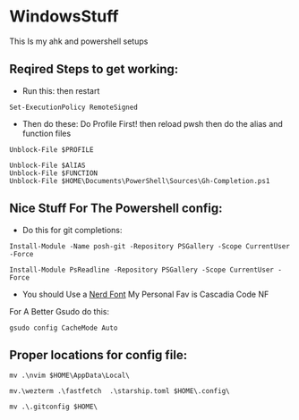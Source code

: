 # WindowsStuff
This Is my ahk and powershell setups

## Reqired Steps to get working:
- Run this: then restart
```pwsh
Set-ExecutionPolicy RemoteSigned 
```

- Then do these: Do Profile First! then reload pwsh then do the alias and function files
```pwsh
Unblock-File $PROFILE
```

```pwsh
Unblock-File $AlIAS
Unblock-File $FUNCTION
Unblock-File $HOME\Documents\PowerShell\Sources\Gh-Completion.ps1
```

## Nice Stuff For The Powershell config:
- Do this for git completions: 
```pwsh
Install-Module -Name posh-git -Repository PSGallery -Scope CurrentUser -Force
```
```pwsh
Install-Module PsReadline -Repository PSGallery -Scope CurrentUser -Force
```

- You should Use a [Nerd Font](https://github.com/ryanoasis/nerd-fonts/releases/) My Personal Fav is Cascadia Code NF


For A Better Gsudo do this:
```pwsh
gsudo config CacheMode Auto
```

## Proper locations for config file:
```pwsh
mv .\nvim $HOME\AppData\Local\
```
```pwsh
mv.\wezterm .\fastfetch  .\starship.toml $HOME\.config\
```
```pwsh
mv .\.gitconfig $HOME\
```
